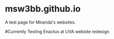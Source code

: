 # msw3bb.github.io
A test page for Miranda's websites.

#Currently Testing
Enactus at UVA website redesign
